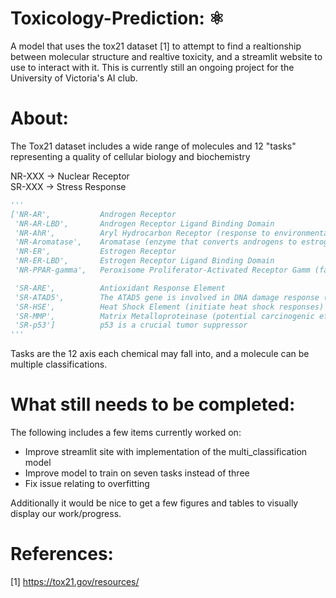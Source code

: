 # **Toxicology-Prediction: ⚛️**
A model that uses the tox21 dataset [1] to attempt to find a realtionship between molecular structure and realtive toxicity, and a streamlit website to use to interact with it.
This is currently still an ongoing project for the University of Victoria's AI club.

# About:
The Tox21 dataset includes a wide range of molecules and 12 "tasks" representing a quality of cellular biology and biochemistry

NR-XXX -> Nuclear Receptor  
SR-XXX -> Stress Response

```python
'''
['NR-AR',           Androgen Receptor  
 'NR-AR-LBD',       Androgen Receptor Ligand Binding Domain  
 'NR-AhR',          Aryl Hydrocarbon Receptor (response to environmental toxins)  
 'NR-Aromatase',    Aromatase (enzyme that converts androgens to estrogens)  
 'NR-ER',           Estrogen Receptor  
 'NR-ER-LBD',       Estrogen Receptor Ligand Binding Domain  
 'NR-PPAR-gamma',   Peroxisome Proliferator-Activated Receptor Gamm (fat storage and glucose)  

 'SR-ARE',          Antioxidant Response Element  
 'SR-ATAD5',        The ATAD5 gene is involved in DNA damage response (could lead to mutations)  
 'SR-HSE',          Heat Shock Element (initiate heat shock responses)  
 'SR-MMP',          Matrix Metalloproteinase (potential carcinogenic effects)  
 'SR-p53']          p53 is a crucial tumor suppressor
'''
```

Tasks are the 12 axis each chemical may fall into, and a molecule can be multiple classifications.

# What still needs to be completed:
The following includes a few items currently worked on:
  - Improve streamlit site with implementation of the multi_classification model
  - Improve model to train on seven tasks instead of three
  - Fix issue relating to overfitting

Additionally it would be nice to get a few figures and tables to visually display our work/progress.

# References:
  [1] https://tox21.gov/resources/

